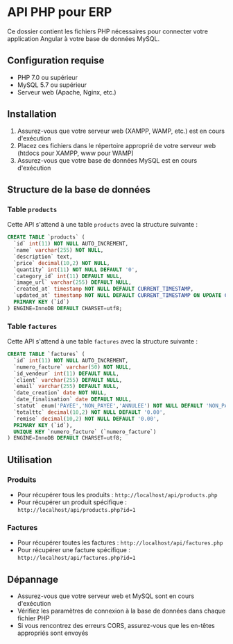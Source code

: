 # API PHP pour ERP

Ce dossier contient les fichiers PHP nécessaires pour connecter votre application Angular à votre base de données MySQL.

## Configuration requise

- PHP 7.0 ou supérieur
- MySQL 5.7 ou supérieur
- Serveur web (Apache, Nginx, etc.)

## Installation

1. Assurez-vous que votre serveur web (XAMPP, WAMP, etc.) est en cours d'exécution
2. Placez ces fichiers dans le répertoire approprié de votre serveur web (htdocs pour XAMPP, www pour WAMP)
3. Assurez-vous que votre base de données MySQL est en cours d'exécution

## Structure de la base de données

### Table `products`

Cette API s'attend à une table `products` avec la structure suivante :

```sql
CREATE TABLE `products` (
  `id` int(11) NOT NULL AUTO_INCREMENT,
  `name` varchar(255) NOT NULL,
  `description` text,
  `price` decimal(10,2) NOT NULL,
  `quantity` int(11) NOT NULL DEFAULT '0',
  `category_id` int(11) DEFAULT NULL,
  `image_url` varchar(255) DEFAULT NULL,
  `created_at` timestamp NOT NULL DEFAULT CURRENT_TIMESTAMP,
  `updated_at` timestamp NOT NULL DEFAULT CURRENT_TIMESTAMP ON UPDATE CURRENT_TIMESTAMP,
  PRIMARY KEY (`id`)
) ENGINE=InnoDB DEFAULT CHARSET=utf8;
```

### Table `factures`

Cette API s'attend à une table `factures` avec la structure suivante :

```sql
CREATE TABLE `factures` (
  `id` int(11) NOT NULL AUTO_INCREMENT,
  `numero_facture` varchar(50) NOT NULL,
  `id_vendeur` int(11) DEFAULT NULL,
  `client` varchar(255) DEFAULT NULL,
  `email` varchar(255) DEFAULT NULL,
  `date_creation` date NOT NULL,
  `date_finalisation` date DEFAULT NULL,
  `statut` enum('PAYEE','NON_PAYEE','ANNULEE') NOT NULL DEFAULT 'NON_PAYEE',
  `totalttc` decimal(10,2) NOT NULL DEFAULT '0.00',
  `remise` decimal(10,2) NOT NULL DEFAULT '0.00',
  PRIMARY KEY (`id`),
  UNIQUE KEY `numero_facture` (`numero_facture`)
) ENGINE=InnoDB DEFAULT CHARSET=utf8;
```

## Utilisation

### Produits

- Pour récupérer tous les produits : `http://localhost/api/products.php`
- Pour récupérer un produit spécifique : `http://localhost/api/products.php?id=1`

### Factures

- Pour récupérer toutes les factures : `http://localhost/api/factures.php`
- Pour récupérer une facture spécifique : `http://localhost/api/factures.php?id=1`

## Dépannage

- Assurez-vous que votre serveur web et MySQL sont en cours d'exécution
- Vérifiez les paramètres de connexion à la base de données dans chaque fichier PHP
- Si vous rencontrez des erreurs CORS, assurez-vous que les en-têtes appropriés sont envoyés
